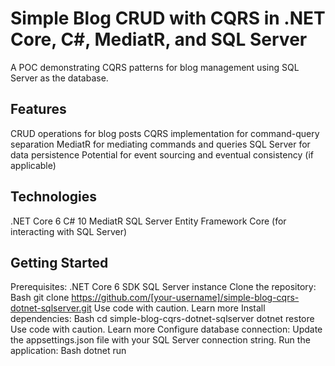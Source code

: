 # Simple Blog CRUD with CQRS in .NET Core, C#, MediatR, and SQL Server

A POC demonstrating CQRS patterns for blog management using SQL Server as the database.

## Features

CRUD operations for blog posts
CQRS implementation for command-query separation
MediatR for mediating commands and queries
SQL Server for data persistence
Potential for event sourcing and eventual consistency (if applicable)
## Technologies

.NET Core 6
C# 10
MediatR
SQL Server
Entity Framework Core (for interacting with SQL Server)
## Getting Started

Prerequisites:
.NET Core 6 SDK
SQL Server instance
Clone the repository:
Bash
git clone https://github.com/[your-username]/simple-blog-cqrs-dotnet-sqlserver.git
Use code with caution. Learn more
Install dependencies:
Bash
cd simple-blog-cqrs-dotnet-sqlserver
dotnet restore
Use code with caution. Learn more
Configure database connection:
Update the appsettings.json file with your SQL Server connection string.
Run the application:
Bash
dotnet run

